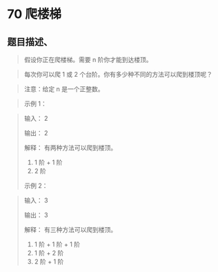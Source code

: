 # 70 爬楼梯

## 题目描述、

>假设你正在爬楼梯。需要 n 阶你才能到达楼顶。

>每次你可以爬 1 或 2 个台阶。你有多少种不同的方法可以爬到楼顶呢？

>注意：给定 n 是一个正整数。

>示例 1：

>输入： 2
>
>输出： 2
>
>解释： 有两种方法可以爬到楼顶。
>
>1.  1 阶 + 1 阶
>2.  2 阶
>
>示例 2：

>输入： 3
>
>输出： 3
>
>解释： 有三种方法可以爬到楼顶。
>
>1.  1 阶 + 1 阶 + 1 阶
>2.  1 阶 + 2 阶
>3.  2 阶 + 1 阶